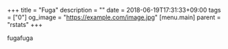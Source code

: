 +++
title = "Fuga"
description = ""
date = 2018-06-19T17:31:33+09:00
tags = ["0"]
og_image = "https://example.com/image.jpg"
[menu.main]
  parent = "rstats"
+++

fugafuga
